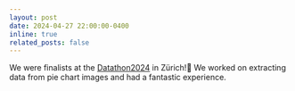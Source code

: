 ```yaml
---
layout: post
date: 2024-04-27 22:00:00-0400
inline: true
related_posts: false
---
```


We were finalists at the [Datathon2024](https://www.datathon.ai/) in Zürich!💪 We worked on extracting data from pie chart images and had a fantastic experience. 

